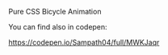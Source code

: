 Pure CSS Bicycle Animation

You can find also in codepen:

https://codepen.io/Sampath04/full/MWKJaqr

